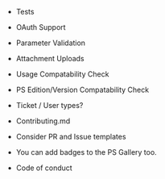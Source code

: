 
- Tests
- OAuth Support
- Parameter Validation
- Attachment Uploads
- Usage Compatability Check
- PS Edition/Version Compatability Check
- Ticket / User types?

- Contributing.md
- Consider PR and Issue templates
- You can add badges to the PS Gallery too.
- Code of conduct
